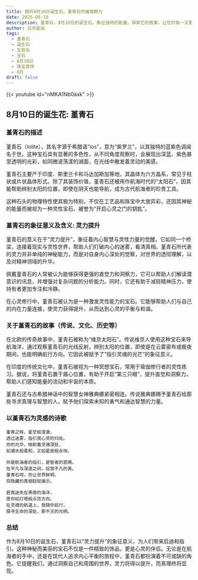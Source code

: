 ```yaml
---
title: 揭开8月10日诞生石，堇青石的璀璨魅力
date: 2025-08-10
description: 堇青石，8月10日的诞生石，象征独特的能量。探索它的故事，让您的每一天更有意义。
author: 日月星辰
tags:
  - 堇青石
  - 诞生石
  - 生辰石
  - 宝石
  - 8月10日
  - 珠宝首饰
  - 8月
draft: false
---
```


{{< youtube id="nMKA1Nb0axk" >}}

## 8月10日的诞生花: 堇青石

### 堇青石的描述

堇青石（Iolite），其名字源于希腊语“ios”，意为“紫罗兰”，以其独特的蓝紫色调闻名于世。这种宝石具有显著的多色性，从不同角度观察时，会展现出深蓝、紫色甚至透明的光彩，如同微波荡漾的湖面，在光线中散发着灵动的美感。

堇青石主要产于印度、斯里兰卡和马达加斯加等地，其晶体为六方晶系，常见于柱状或片状晶体形式。除了其装饰价值，堇青石还被用作航海时代的“太阳石”，因其能帮助辨别太阳的位置，即使在阴天也能导航，成为古代航海者的珍贵工具。

这种石头的物理特性使其极为特别，不仅在工艺品和珠宝中大放异彩，还因其神秘的能量而被视为一种灵性宝石，被誉为“开启心灵之门的钥匙”。

### 堇青石的象征意义及含义: 灵力提升

堇青石的意义在于“灵力提升”，象征着内心智慧与灵性力量的觉醒。它如同一个桥梁，连接着现实与灵性世界，帮助人们打破内心的迷雾，看清真相。堇青石所代表的灵力并非单纯的神秘能力，而是对自身内心深处的觉察，对世界的透彻理解，以及对精神领域的升华。

佩戴堇青石的人常被认为能够获得更强的直觉力和洞察力，它可以帮助人们解读潜意识的讯息，并增强对复杂问题的分析能力。同时，它还有助于减轻精神压力，使持有者更加专注和冷静。

在心灵修行中，堇青石被认为是一种激发灵性能力的宝石。它能够帮助人们与自己的内在力量连接，使灵力获得提升，从而达到心灵的平衡与和谐。

### 关于堇青石的故事（传说、文化、历史等）

在北欧的传奇故事中，堇青石被称为“维京太阳石”。传说维京人使用这种宝石来导航海洋，通过观察堇青石的光线反射，辨别太阳的位置，即使是在云雾密布或极夜期间，也能明确航行方向。它因此被赋予了“指引灵魂的光芒”的象征意义。

在印度的传统文化中，堇青石被视为一种冥想宝石，常用于瑜伽修行者的灵性练习。据说，将堇青石置于眉心位置，有助于开启“第三只眼”，提升直觉和洞察力，帮助人们感知能量的流动和宇宙的本质。

堇青石还与古希腊神话中的智慧女神雅典娜紧密相连。传说雅典娜赐予堇青石给那些寻求真理与智慧的人，赋予他们探索未知的勇气和通达智慧的力量。

### 以堇青石为灵感的诗歌

```
堇青之辉，星空般澄澈，  
透过迷雾，指引我心灵的归处。  
你的光华，映射着灵魂深处，  
如潮水般柔和，又如星辰般永恒。

你是航海者的指引，是智者的恩赐，  
在平凡与深邃之间，绽放不凡的美。  
堇青石呵，你让世界鲜明，  
将隐藏的真相轻轻揭示。

若我迷失在黑夜的海洋，  
愿你如灯塔般点亮方向。  
在灵魂的航道上，我随你前行，  
探寻生命的深处，那不灭的光明。
```

### 总结

作为8月10日的诞生石，堇青石以“灵力提升”的象征意义，为人们带来启迪和指引。这种神秘而美丽的宝石不仅是一件精致的饰品，更是心灵的伴侣。无论是在航海者的手中，还是在现代人追求内心平衡的旅程中，堇青石都扮演着不可或缺的角色。它提醒我们，通过洞察自己和周围的世界，灵力将得以提升，而真理终将显现。